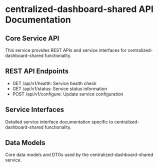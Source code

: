 # centralized-dashboard-shared API Documentation

## Core Service API
This service provides REST APIs and service interfaces for centralized-dashboard-shared functionality.

## REST API Endpoints
- GET /api/v1/health: Service health check
- GET /api/v1/status: Service status information
- POST /api/v1/configure: Update service configuration

## Service Interfaces
Detailed service interface documentation specific to centralized-dashboard-shared functionality.

## Data Models
Core data models and DTOs used by the centralized-dashboard-shared service.
